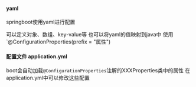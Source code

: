 #### yaml
springboot使用yaml进行配置

可以定义对象、数组、key-value等
也可以将yaml的值映射到java中  使用`@ConfigurationProperties(prefix = "属性")

#### 配置文件  application.yml
boot会自动加载`@ConfigurationProperties`注解的XXXProperties类中的属性
在application.yml中可以修改这些配置